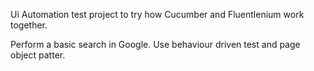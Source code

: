 Ui Automation test project to try how Cucumber and Fluentlenium work together.

Perform a basic search in Google. Use behaviour driven test and page object patter.